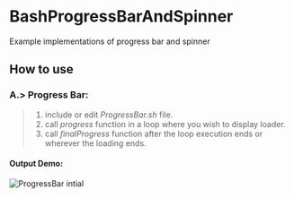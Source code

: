 # BashProgressBarAndSpinner
Example implementations of progress bar and spinner

## How to use

### **A**.> **Progress Bar**: 

> 1. include or edit *ProgressBar.sh* file.
> 2. call *progress* function in a loop where you wish to display loader.
> 3. call *finalProgress* function after the loop execution ends or wherever the loading ends.
    
#### **Output Demo**:

![ProgressBar intial ](https://github.com/iLodeStar/BashProgressBarAndSpinner/blob/master/ReadmeImages/InitialProgress.PNG)
